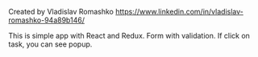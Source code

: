 Created by Vladislav Romashko https://www.linkedin.com/in/vladislav-romashko-94a89b146/

This is simple app with React and Redux. Form with validation. If click on task, you can see popup.



